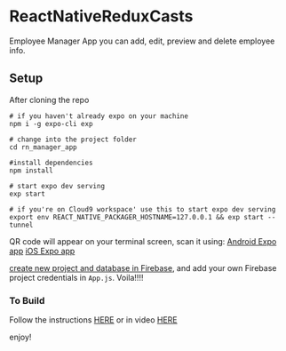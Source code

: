 # ReactNativeReduxCasts
Employee Manager App
you can add, edit, preview and delete employee info.

## Setup

After cloning the repo

```
# if you haven't already expo on your machine
npm i -g expo-cli exp

# change into the project folder
cd rn_manager_app

#install dependencies
npm install

# start expo dev serving
exp start

# if you're on Cloud9 workspace' use this to start expo dev serving
export env REACT_NATIVE_PACKAGER_HOSTNAME=127.0.0.1 && exp start --tunnel
```

QR code will appear on your terminal screen, scan it using:
[Android Expo app](https://play.google.com/store/apps/details?id=host.exp.exponent&referrer=www)
[iOS Expo app](https://itunes.apple.com/app/apple-store/id982107779)


[create new project and database in Firebase](https://firebase.google.com/docs/web/setup), and add your own Firebase project credentials in ```App.js```.
Voila!!!!

### To Build
Follow the instructions [HERE](https://docs.expo.io/versions/latest/distribution/building-standalone-apps/)
or in video [HERE](https://www.youtube.com/watch?v=6v-BQjbS-BY)

enjoy!